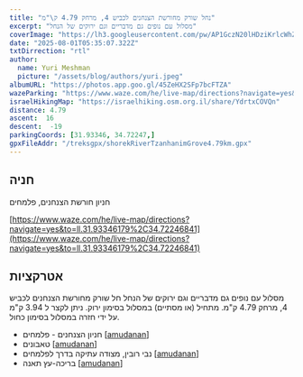 ```yaml
---
title: "נחל שורק מחורשת הצנחנים לכביש 4, מרחק 4.79 ק\"מ"
excerpt: "מסלול עם נופים גם מדבריים וגם ירוקים של הנחל"
coverImage: "https://lh3.googleusercontent.com/pw/AP1GczN20lHDziKrlcWhZgJJuCPyZa09DvunmfYat5OS8GwH5sOqp2jzLcoca2oxKH_xO0v3QlUSbXxcZKr2NzWNjP1pK7jRqzEWbU0-F0wrjfR0eNaHSLtO=w1300-h630"
date: "2025-08-01T05:35:07.322Z"
txtDirrection: "rtl"
author:
  name: Yuri Meshman
  picture: "/assets/blog/authors/yuri.jpeg"
albumURL: "https://photos.app.goo.gl/45ZeHX2SFp7bcFTZA"
wazeParking: "https://www.waze.com/he/live-map/directions?navigate=yes&to=ll.31.80910179%2C35.01747251"
israelHikingMap: "https://israelhiking.osm.org.il/share/YdrtxCOVQn"
distance: 4.79 
ascent:  16
descent:  -19
parkingCoords: [31.93346, 34.72247,]
gpxFileAddr: "/treksgpx/shorekRiverTzanhanimGrove4.79km.gpx"
---
```

## חניה
חניון חורשת הצנחנים, פלמחים

[https://www.waze.com/he/live-map/directions?navigate=yes&to=ll.31.93346179%2C34.72246841](https://www.waze.com/he/live-map/directions?navigate=yes&to=ll.31.93346179%2C34.72246841)

## אטרקציות
מסלול עם נופים גם מדבריים וגם ירוקים של הנחל
חל שורק מחורשת הצנחנים לכביש 4, מרחק 4.79 ק\"מ.
מתחיל (או מסתיים) במסלול בסימון ירוק. ניתן לקצר ל 3.94 ק"מ על ידי חזרה במסלול בסימון כחול.
- חניון הצנחנים - פלמחים \[[amudanan](https://amudanan.co.il/#!wiki=P509247)\]
- טאבונים \[[amudanan](https://amudanan.co.il/#!wiki=P86297)\]
- נבי רובין, מצודה עתיקה בדרך לפלמחים  \[[amudanan](https://amudanan.co.il/#!wiki=P616844)\]
- בריכה-עץ תאנה \[[amudanan](https://amudanan.co.il/#!wiki=P791377)\]

